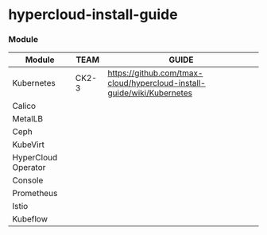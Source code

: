 # hypercloud-install-guide

### Module

| Module | TEAM | GUIDE |
| ------ | ------ | ------ |
| Kubernetes | CK2-3 | https://github.com/tmax-cloud/hypercloud-install-guide/wiki/Kubernetes |
| Calico |  |  |
| MetalLB |  |  |
| Ceph |  |  |
| KubeVirt |  |  |
| HyperCloud Operator |  |  |
| Console |  |  |
| Prometheus |  |  |
| Istio |  |  |
| Kubeflow |  |  |
